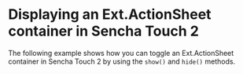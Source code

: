 # Displaying an Ext.ActionSheet container in Sencha Touch 2 #

The following example shows how you can toggle an Ext.ActionSheet container in Sencha Touch 2 by using the `show()` and `hide()` methods.
